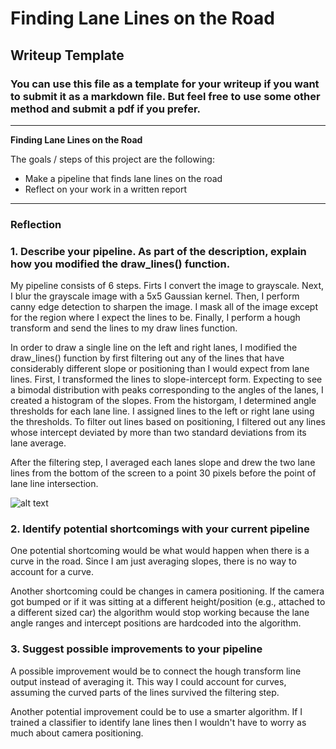 # **Finding Lane Lines on the Road**

## Writeup Template

### You can use this file as a template for your writeup if you want to submit it as a markdown file. But feel free to use some other method and submit a pdf if you prefer.

---

**Finding Lane Lines on the Road**

The goals / steps of this project are the following:
* Make a pipeline that finds lane lines on the road
* Reflect on your work in a written report


[//]: # (Image References)

[image1]: ./examples/grayscale.jpg "Grayscale"

---

### Reflection

### 1. Describe your pipeline. As part of the description, explain how you modified the draw_lines() function.

My pipeline consists of 6 steps.  Firts I convert the image to grayscale. Next, I
blur the grayscale image with a 5x5 Gaussian kernel.  Then, I perform canny edge
detection to sharpen the image.  I mask all of the image except for the region
where I expect the lines to be.  Finally, I perform a hough transform and send
the lines to my draw lines function.  

In order to draw a single line on the left and right lanes, I modified
the draw_lines() function by first filtering out any of the lines that have
considerably different slope or positioning than I would expect from lane lines.
First, I transformed the lines to slope-intercept form. Expecting to see a bimodal distribution
with peaks corresponding to the angles of the lanes, I created a histogram of the
slopes.  From the historgam, I determined angle thresholds for each lane line.
I assigned lines to the left or right lane using the thresholds.  To filter out
lines based on positioning, I filtered out any lines whose intercept deviated by more
than two standard deviations from its lane average.

After the filtering step, I averaged each lanes slope and drew the two lane lines from the
bottom of the screen to a point 30 pixels before the point of lane line intersection.

![alt text][image1]


### 2. Identify potential shortcomings with your current pipeline


One potential shortcoming would be what would happen when there is a curve in the
road.  Since I am just averaging slopes, there is no way to account for a curve.

Another shortcoming could be changes in camera positioning.  If the camera got bumped
or if it was sitting at a different height/position (e.g., attached to a different sized car)
the algorithm would stop working because the lane angle ranges and intercept positions are
hardcoded into the algorithm.


### 3. Suggest possible improvements to your pipeline

A possible improvement would be to connect the hough transform line output instead of averaging it.
This way I could account for curves, assuming the curved parts of the lines survived the filtering
step.

Another potential improvement could be to use a smarter algorithm.  If I trained a classifier to
identify lane lines then I wouldn't have to worry as much about camera positioning.
